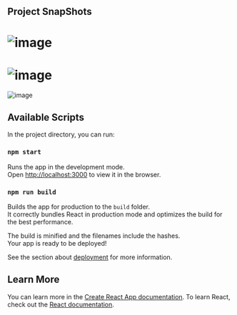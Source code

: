 ## Project SnapShots 
![image](https://user-images.githubusercontent.com/70953098/119891561-bfbf2580-bf56-11eb-8d93-a61631af7786.png)
===
![image](https://user-images.githubusercontent.com/70953098/119891682-e67d5c00-bf56-11eb-80c1-13d29270d2cc.png)
===
![image](https://user-images.githubusercontent.com/70953098/119891821-10cf1980-bf57-11eb-8476-7ea2f0a80c35.png)



## Available Scripts

In the project directory, you can run:

### `npm start`

Runs the app in the development mode.\
Open [http://localhost:3000](http://localhost:3000) to view it in the browser.

### `npm run build`

Builds the app for production to the `build` folder.\
It correctly bundles React in production mode and optimizes the build for the best performance.

The build is minified and the filenames include the hashes.\
Your app is ready to be deployed!

See the section about [deployment](https://facebook.github.io/create-react-app/docs/deployment) for more information.




## Learn More

You can learn more in the [Create React App documentation](https://facebook.github.io/create-react-app/docs/getting-started).
To learn React, check out the [React documentation](https://reactjs.org/).
